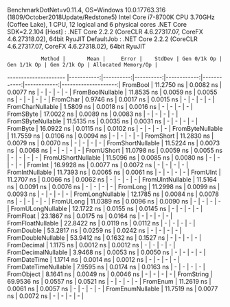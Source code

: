 
BenchmarkDotNet=v0.11.4, OS=Windows 10.0.17763.316 (1809/October2018Update/Redstone5)
Intel Core i7-8700K CPU 3.70GHz (Coffee Lake), 1 CPU, 12 logical and 6 physical cores
.NET Core SDK=2.2.104
  [Host]     : .NET Core 2.2.2 (CoreCLR 4.6.27317.07, CoreFX 4.6.27318.02), 64bit RyuJIT
  DefaultJob : .NET Core 2.2.2 (CoreCLR 4.6.27317.07, CoreFX 4.6.27318.02), 64bit RyuJIT


               Method |       Mean |     Error |    StdDev | Gen 0/1k Op | Gen 1/1k Op | Gen 2/1k Op | Allocated Memory/Op |
--------------------- |-----------:|----------:|----------:|------------:|------------:|------------:|--------------------:|
             FromBool | 11.2750 ns | 0.0082 ns | 0.0077 ns |           - |           - |           - |                   - |
     FromBoolNullable | 11.8535 ns | 0.0059 ns | 0.0055 ns |           - |           - |           - |                   - |
             FromChar |  0.9746 ns | 0.0017 ns | 0.0015 ns |           - |           - |           - |                   - |
     FromCharNullable |  1.5809 ns | 0.0018 ns | 0.0016 ns |           - |           - |           - |                   - |
            FromSByte | 17.0022 ns | 0.0089 ns | 0.0083 ns |           - |           - |           - |                   - |
    FromSByteNullable | 11.5135 ns | 0.0035 ns | 0.0031 ns |           - |           - |           - |                   - |
             FromByte | 16.0922 ns | 0.0115 ns | 0.0102 ns |           - |           - |           - |                   - |
     FromByteNullable | 11.7559 ns | 0.0106 ns | 0.0094 ns |           - |           - |           - |                   - |
            FromShort | 11.2830 ns | 0.0079 ns | 0.0070 ns |           - |           - |           - |                   - |
    FromShortNullable | 11.5224 ns | 0.0073 ns | 0.0068 ns |           - |           - |           - |                   - |
           FromUShort | 11.0798 ns | 0.0059 ns | 0.0055 ns |           - |           - |           - |                   - |
   FromUShortNullable | 11.5096 ns | 0.0085 ns | 0.0080 ns |           - |           - |           - |                   - |
              FromInt | 16.9928 ns | 0.0077 ns | 0.0072 ns |           - |           - |           - |                   - |
      FromIntNullable | 11.7393 ns | 0.0065 ns | 0.0061 ns |           - |           - |           - |                   - |
             FromUInt | 11.2707 ns | 0.0066 ns | 0.0062 ns |           - |           - |           - |                   - |
     FromUIntNullable | 11.5164 ns | 0.0091 ns | 0.0076 ns |           - |           - |           - |                   - |
             FromLong | 11.2998 ns | 0.0099 ns | 0.0093 ns |           - |           - |           - |                   - |
     FromLongNullable | 12.1785 ns | 0.0084 ns | 0.0078 ns |           - |           - |           - |                   - |
            FromULong | 11.0389 ns | 0.0096 ns | 0.0090 ns |           - |           - |           - |                   - |
    FromULongNullable | 12.1722 ns | 0.0155 ns | 0.0145 ns |           - |           - |           - |                   - |
            FromFloat | 23.1867 ns | 0.0175 ns | 0.0164 ns |           - |           - |           - |                   - |
    FromFloatNullable | 22.8422 ns | 0.0119 ns | 0.0112 ns |           - |           - |           - |                   - |
           FromDouble | 53.2817 ns | 0.0259 ns | 0.0242 ns |           - |           - |           - |                   - |
   FromDoubleNullable | 53.9412 ns | 0.1632 ns | 0.1527 ns |           - |           - |           - |                   - |
          FromDecimal |  1.1175 ns | 0.0012 ns | 0.0012 ns |           - |           - |           - |                   - |
  FromDecimalNullable |  3.9468 ns | 0.0053 ns | 0.0050 ns |           - |           - |           - |                   - |
         FromDateTime |  1.1714 ns | 0.0014 ns | 0.0012 ns |           - |           - |           - |                   - |
 FromDateTimeNullable |  7.9595 ns | 0.0174 ns | 0.0163 ns |           - |           - |           - |                   - |
           FromObject |  8.1641 ns | 0.0049 ns | 0.0046 ns |           - |           - |           - |                   - |
           FromString | 69.9536 ns | 0.0557 ns | 0.0521 ns |           - |           - |           - |                   - |
             FromEnum | 11.2619 ns | 0.0061 ns | 0.0057 ns |           - |           - |           - |                   - |
     FromEnumNullable | 11.7519 ns | 0.0077 ns | 0.0072 ns |           - |           - |           - |                   - |
